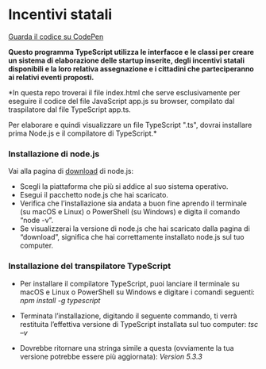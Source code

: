 # Incentivi statali
[Guarda il codice su CodePen](https://codepen.io/marcellocomandulli/pen/QWXaNdZ)

**Questo programma TypeScript utilizza le interfacce e le classi per creare un sistema di elaborazione delle startup inserite, degli incentivi statali 
disponibili e la loro relativa assegnazione e i cittadini che parteciperanno ai relativi eventi proposti.**

*In questa repo troverai il file index.html che serve esclusivamente per eseguire il codice del file JavaScript app.js su browser, compilato dal traspilatore dal file TypeScript app.ts.

Per elaborare e quindi visualizzare un file TypeScript ".ts", dovrai installare prima Node.js e il compilatore di TypeScript.*
### Installazione di node.js

Vai alla pagina di [download](https://nodejs.org/en/download/) di node.js: 
* Scegli la piattaforma che più si addice al suo sistema operativo.
* Esegui il pacchetto node.js che hai scaricato.
* Verifica che l’installazione sia andata a buon fine aprendo il terminale (su macOS e Linux) o PowerShell (su Windows) e digita il comando “node -v”. 
* Se visualizzerai la versione di node.js che hai scaricato dalla pagina di “download”, significa che hai correttamente installato node.js sul tuo computer.

### Installazione del transpilatore TypeScript
* Per installare il compilatore TypeScript, puoi lanciare il terminale su macOS e Linux o PowerShell su Windows e digitare i comandi seguenti:
*npm install -g typescript*

* Terminata l’installazione, digitando il seguente commando, ti verrà restituita l’effettiva versione di TypeScript installata sul tuo computer:
*tsc –v*

* Dovrebbe ritornare una stringa simile a questa (ovviamente la tua versione potrebbe essere più aggiornata):
*Version 5.3.3*



